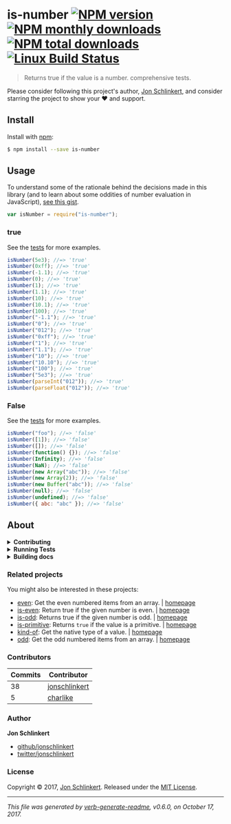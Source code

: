 # is-number [![NPM version](https://img.shields.io/npm/v/is-number.svg?style=flat)](https://www.npmjs.com/package/is-number) [![NPM monthly downloads](https://img.shields.io/npm/dm/is-number.svg?style=flat)](https://npmjs.org/package/is-number) [![NPM total downloads](https://img.shields.io/npm/dt/is-number.svg?style=flat)](https://npmjs.org/package/is-number) [![Linux Build Status](https://img.shields.io/travis/jonschlinkert/is-number.svg?style=flat&label=Travis)](https://travis-ci.org/jonschlinkert/is-number)

> Returns true if the value is a number. comprehensive tests.

Please consider following this project's author, [Jon Schlinkert](https://github.com/jonschlinkert), and consider starring the project to show your :heart: and support.

## Install

Install with [npm](https://www.npmjs.com/):

```sh
$ npm install --save is-number
```

## Usage

To understand some of the rationale behind the decisions made in this library (and to learn about some oddities of number evaluation in JavaScript), [see this gist](https://gist.github.com/jonschlinkert/e30c70c713da325d0e81).

```js
var isNumber = require("is-number");
```

### true

See the [tests](./test.js) for more examples.

```js
isNumber(5e3); //=> 'true'
isNumber(0xff); //=> 'true'
isNumber(-1.1); //=> 'true'
isNumber(0); //=> 'true'
isNumber(1); //=> 'true'
isNumber(1.1); //=> 'true'
isNumber(10); //=> 'true'
isNumber(10.1); //=> 'true'
isNumber(100); //=> 'true'
isNumber("-1.1"); //=> 'true'
isNumber("0"); //=> 'true'
isNumber("012"); //=> 'true'
isNumber("0xff"); //=> 'true'
isNumber("1"); //=> 'true'
isNumber("1.1"); //=> 'true'
isNumber("10"); //=> 'true'
isNumber("10.10"); //=> 'true'
isNumber("100"); //=> 'true'
isNumber("5e3"); //=> 'true'
isNumber(parseInt("012")); //=> 'true'
isNumber(parseFloat("012")); //=> 'true'
```

### False

See the [tests](./test.js) for more examples.

```js
isNumber("foo"); //=> 'false'
isNumber([1]); //=> 'false'
isNumber([]); //=> 'false'
isNumber(function() {}); //=> 'false'
isNumber(Infinity); //=> 'false'
isNumber(NaN); //=> 'false'
isNumber(new Array("abc")); //=> 'false'
isNumber(new Array(2)); //=> 'false'
isNumber(new Buffer("abc")); //=> 'false'
isNumber(null); //=> 'false'
isNumber(undefined); //=> 'false'
isNumber({ abc: "abc" }); //=> 'false'
```

## About

<details>
<summary><strong>Contributing</strong></summary>

Pull requests and stars are always welcome. For bugs and feature requests, [please create an issue](../../issues/new).

</details>

<details>
<summary><strong>Running Tests</strong></summary>

Running and reviewing unit tests is a great way to get familiarized with a library and its API. You can install dependencies and run tests with the following command:

```sh
$ npm install && npm test
```

</details>

<details>
<summary><strong>Building docs</strong></summary>

_(This project's readme.md is generated by [verb](https://github.com/verbose/verb-generate-readme), please don't edit the readme directly. Any changes to the readme must be made in the [.verb.md](.verb.md) readme template.)_

To generate the readme, run the following command:

```sh
$ npm install -g verbose/verb#dev verb-generate-readme && verb
```

</details>

### Related projects

You might also be interested in these projects:

- [even](https://www.npmjs.com/package/even): Get the even numbered items from an array. | [homepage](https://github.com/jonschlinkert/even "Get the even numbered items from an array.")
- [is-even](https://www.npmjs.com/package/is-even): Return true if the given number is even. | [homepage](https://github.com/jonschlinkert/is-even "Return true if the given number is even.")
- [is-odd](https://www.npmjs.com/package/is-odd): Returns true if the given number is odd. | [homepage](https://github.com/jonschlinkert/is-odd "Returns true if the given number is odd.")
- [is-primitive](https://www.npmjs.com/package/is-primitive): Returns `true` if the value is a primitive. | [homepage](https://github.com/jonschlinkert/is-primitive "Returns `true` if the value is a primitive. ")
- [kind-of](https://www.npmjs.com/package/kind-of): Get the native type of a value. | [homepage](https://github.com/jonschlinkert/kind-of "Get the native type of a value.")
- [odd](https://www.npmjs.com/package/odd): Get the odd numbered items from an array. | [homepage](https://github.com/jonschlinkert/odd "Get the odd numbered items from an array.")

### Contributors

| **Commits** | **Contributor**                                   |
| ----------- | ------------------------------------------------- |
| 38          | [jonschlinkert](https://github.com/jonschlinkert) |
| 5           | [charlike](https://github.com/charlike)           |

### Author

**Jon Schlinkert**

- [github/jonschlinkert](https://github.com/jonschlinkert)
- [twitter/jonschlinkert](https://twitter.com/jonschlinkert)

### License

Copyright © 2017, [Jon Schlinkert](https://github.com/jonschlinkert).
Released under the [MIT License](LICENSE).

---

_This file was generated by [verb-generate-readme](https://github.com/verbose/verb-generate-readme), v0.6.0, on October 17, 2017._

